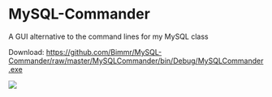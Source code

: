 # MySQL-Commander
A GUI alternative to the command lines for my MySQL class

Download: https://github.com/Bimmr/MySQL-Commander/raw/master/MySQLCommander/bin/Debug/MySQLCommander.exe

<img src="http://image.prntscr.com/image/d66d0fcbcdf14afeb20123af73d223e1.png">
